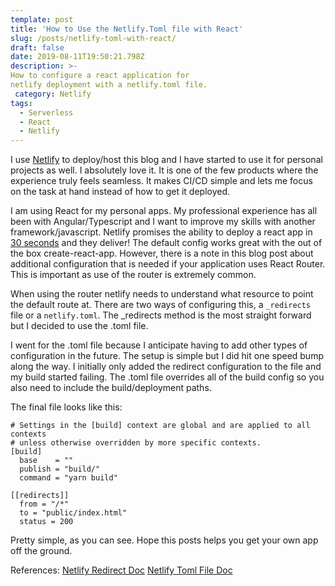 ```yaml
---
template: post
title: 'How to Use the Netlify.Toml file with React'
slug: /posts/netlify-toml-with-react/
draft: false
date: 2019-08-11T19:50:21.798Z
description: >-
How to configure a react application for 
netlify deployment with a netlify.toml file.
 category: Netlify
tags:
  - Serverless
  - React
  - Netlify
---
```

I use [Netlify](https://netlify.com) to deploy/host this blog and I have started to use it for personal projects as well. I absolutely love it. It is one of the few products where the experience truly feels seamless. It makes CI/CD simple and lets me focus on the task at hand instead of how to get it deployed. 

I am using React for my personal apps. My professional experience has all been with Angular/Typescript and I want to improve my skills with another framework/javascript. Netlify promises the ability to deploy a react app in [30 seconds](https://www.netlify.com/blog/2016/07/22/deploy-react-apps-in-less-than-30-seconds/) and they deliver! The default config works great with the out of the box create-react-app. However, there is a note in this blog post about additional configuration that is needed if your application uses React Router. This is important as use of the router is extremely common. 

When using the router netlify needs to understand what resource to point the default route at. There are two ways of configuring this, a ```_redirects``` file or a ```netlify.toml```. The _redirects method is the most straight forward but I decided to use the .toml file. 

I went for the .toml file because I anticipate having to add other types of configuration in the future. The setup is simple but I did hit one speed bump along the way. I initially only added the redirect configuration to the file and my build started failing. The .toml file overrides all of the build config so you also need to include the build/deployment paths. 

The final file looks like this: 

```
# Settings in the [build] context are global and are applied to all contexts
# unless otherwise overridden by more specific contexts.
[build]
  base    = ""
  publish = "build/"
  command = "yarn build"

[[redirects]]
  from = "/*"
  to = "public/index.html"
  status = 200
```

Pretty simple, as you can see. Hope this posts helps you get your own app off the ground. 

References: 
[Netlify Redirect Doc](https://www.netlify.com/docs/redirects/)
[Netlify Toml File Doc](https://www.netlify.com/docs/netlify-toml-reference/)